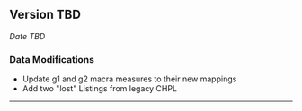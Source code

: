 
## Version TBD
_Date TBD_

### Data Modifications
* Update g1 and g2 macra measures to their new mappings
* Add two "lost" Listings from legacy CHPL

---


